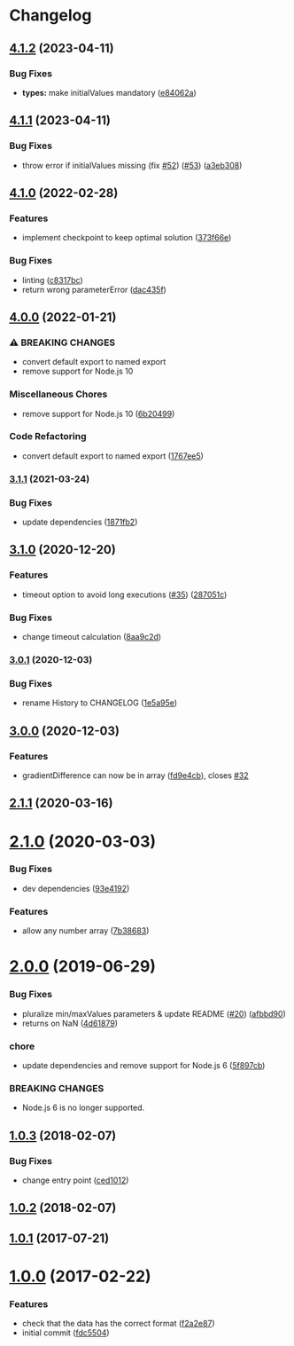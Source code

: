 # Changelog

## [4.1.2](https://github.com/mljs/levenberg-marquardt/compare/v4.1.1...v4.1.2) (2023-04-11)


### Bug Fixes

* **types:** make initialValues mandatory ([e84062a](https://github.com/mljs/levenberg-marquardt/commit/e84062acdd06685356d9fb3ed46e063d1f23d818))

## [4.1.1](https://github.com/mljs/levenberg-marquardt/compare/v4.1.0...v4.1.1) (2023-04-11)


### Bug Fixes

* throw error if initialValues missing (fix [#52](https://github.com/mljs/levenberg-marquardt/issues/52)) ([#53](https://github.com/mljs/levenberg-marquardt/issues/53)) ([a3eb308](https://github.com/mljs/levenberg-marquardt/commit/a3eb30802e628c8b4ca05ed9404ebe660927d90e))

## [4.1.0](https://www.github.com/mljs/levenberg-marquardt/compare/v4.0.0...v4.1.0) (2022-02-28)


### Features

* implement checkpoint to keep optimal solution ([373f66e](https://www.github.com/mljs/levenberg-marquardt/commit/373f66e1845edf9f28602ff51ee12ef119051e76))


### Bug Fixes

* linting ([c8317bc](https://www.github.com/mljs/levenberg-marquardt/commit/c8317bc28753976e1182cf9b381080a361d56aaa))
* return wrong parameterError ([dac435f](https://www.github.com/mljs/levenberg-marquardt/commit/dac435f91e45e21f2693634d6e2a67599b92ce0f))

## [4.0.0](https://www.github.com/mljs/levenberg-marquardt/compare/v3.1.1...v4.0.0) (2022-01-21)


### ⚠ BREAKING CHANGES

* convert default export to named export
* remove support for Node.js 10

### Miscellaneous Chores

* remove support for Node.js 10 ([6b20499](https://www.github.com/mljs/levenberg-marquardt/commit/6b204993283c2756618ce7b30ab88de5b2be0217))


### Code Refactoring

* convert default export to named export ([1767ee5](https://www.github.com/mljs/levenberg-marquardt/commit/1767ee520e8f53bb7ea2e6015c4992c92b3bd821))

### [3.1.1](https://www.github.com/mljs/levenberg-marquardt/compare/v3.1.0...v3.1.1) (2021-03-24)


### Bug Fixes

* update dependencies ([1871fb2](https://www.github.com/mljs/levenberg-marquardt/commit/1871fb215bf0cee91b9b8f7e1f0e7553dee35e0d))

## [3.1.0](https://www.github.com/mljs/levenberg-marquardt/compare/v3.0.1...v3.1.0) (2020-12-20)


### Features

* timeout option to avoid long executions ([#35](https://www.github.com/mljs/levenberg-marquardt/issues/35)) ([287051c](https://www.github.com/mljs/levenberg-marquardt/commit/287051c2dbe8a2ff6aa69553d9a75bc6ce115d65))


### Bug Fixes

* change timeout calculation ([8aa9c2d](https://www.github.com/mljs/levenberg-marquardt/commit/8aa9c2d75f1745dc94f8c495f01be0845309cf5b))

### [3.0.1](https://www.github.com/mljs/levenberg-marquardt/compare/v3.0.0...v3.0.1) (2020-12-03)


### Bug Fixes

* rename History to CHANGELOG ([1e5a95e](https://www.github.com/mljs/levenberg-marquardt/commit/1e5a95e0341c51c49b1f15a5b8544d8baaaf485c))

## [3.0.0](https://github.com/mljs/levenberg-marquardt/compare/v2.1.1...v3.0.0) (2020-12-03)


### Features

* gradientDifference can now be in array ([fd9e4cb](https://github.com/mljs/levenberg-marquardt/commit/fd9e4cbfbe24d8705277b91199f4e52e829b5053)), closes [#32](https://github.com/mljs/levenberg-marquardt/issues/32)

## [2.1.1](https://github.com/mljs/levenberg-marquardt/compare/v2.1.0...v2.1.1) (2020-03-16)



# [2.1.0](https://github.com/mljs/levenberg-marquardt/compare/v2.0.0...v2.1.0) (2020-03-03)


### Bug Fixes

* dev dependencies ([93e4192](https://github.com/mljs/levenberg-marquardt/commit/93e41925ac11d84b8913c9bc268500a9b7bde4f5))


### Features

* allow any number array ([7b38683](https://github.com/mljs/levenberg-marquardt/commit/7b38683ff3c1133e125fdb5486ce83527f03e9e9))



# [2.0.0](https://github.com/mljs/levenberg-marquardt/compare/v1.0.3...v2.0.0) (2019-06-29)


### Bug Fixes

* pluralize min/maxValues parameters & update README ([#20](https://github.com/mljs/levenberg-marquardt/issues/20)) ([afbbd90](https://github.com/mljs/levenberg-marquardt/commit/afbbd90))
* returns on NaN ([4d61879](https://github.com/mljs/levenberg-marquardt/commit/4d61879))


### chore

* update dependencies and remove support for Node.js 6 ([5f897cb](https://github.com/mljs/levenberg-marquardt/commit/5f897cb))


### BREAKING CHANGES

* Node.js 6 is no longer supported.



<a name="1.0.3"></a>
## [1.0.3](https://github.com/mljs/levenberg-marquardt/compare/v1.0.2...v1.0.3) (2018-02-07)


### Bug Fixes

* change entry point ([ced1012](https://github.com/mljs/levenberg-marquardt/commit/ced1012))



<a name="1.0.2"></a>
## [1.0.2](https://github.com/mljs/levenberg-marquardt/compare/v1.0.1...v1.0.2) (2018-02-07)



<a name="1.0.1"></a>
## [1.0.1](https://github.com/mljs/levenberg-marquardt/compare/v1.0.0...v1.0.1) (2017-07-21)



<a name="1.0.0"></a>
# [1.0.0](https://github.com/mljs/levenberg-marquardt/compare/fdc5504...v1.0.0) (2017-02-22)


### Features

* check that the data has the correct format ([f2a2e87](https://github.com/mljs/levenberg-marquardt/commit/f2a2e87))
* initial commit ([fdc5504](https://github.com/mljs/levenberg-marquardt/commit/fdc5504))
